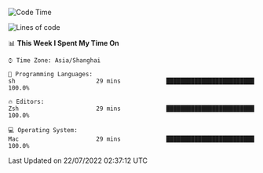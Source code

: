 <!--START_SECTION:waka-->
![Code Time](http://img.shields.io/badge/Code%20Time-747%20hrs%2049%20mins-blue)

![Lines of code](https://img.shields.io/badge/From%20Hello%20World%20I%27ve%20Written-22%20Thousand%20lines%20of%20code-blue)

📊 **This Week I Spent My Time On** 

```text
⌚︎ Time Zone: Asia/Shanghai

💬 Programming Languages: 
sh                       29 mins             █████████████████████████   100.0%

🔥 Editors: 
Zsh                      29 mins             █████████████████████████   100.0%

💻 Operating System: 
Mac                      29 mins             █████████████████████████   100.0%

```


 Last Updated on 22/07/2022 02:37:12 UTC
<!--END_SECTION:waka-->
